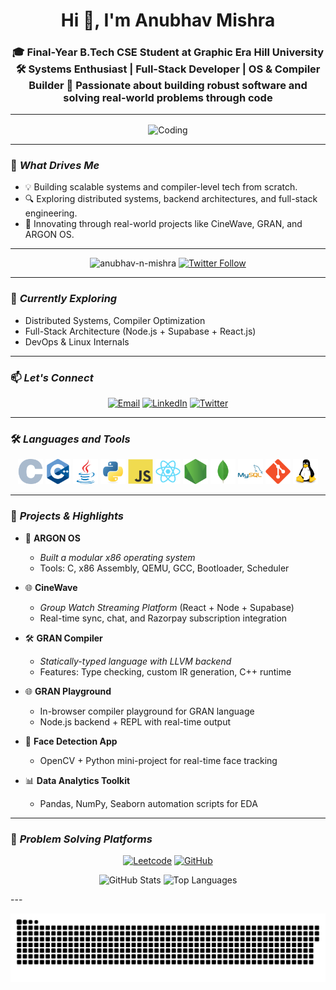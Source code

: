 <h1 align="center">Hi 👋, I'm Anubhav Mishra</h1>
<h3 align="center">
🎓 Final-Year B.Tech CSE Student at Graphic Era Hill University  
🛠 Systems Enthusiast | Full-Stack Developer | OS & Compiler Builder  
🚀 Passionate about building robust software and solving real-world problems through code
</h3>

---

<p align="center">
  <img align="center" alt="Coding" width="400" src="https://cdn.dribbble.com/users/1162077/screenshots/3848914/programmer.gif" />
</p>

---

### 🌟 *What Drives Me*
- 💡 Building scalable systems and compiler-level tech from scratch.  
- 🔍 Exploring distributed systems, backend architectures, and full-stack engineering.  
- 🚀 Innovating through real-world projects like CineWave, GRAN, and ARGON OS.  

---

<p align="center"> 
  <img src="https://komarev.com/ghpvc/?username=anubhav-n-mishra&label=Profile%20views&color=0e75b6&style=flat" alt="anubhav-n-mishra" />  
  <a href="https://twitter.com/anubhav_writes" target="blank"><img src="https://img.shields.io/twitter/follow/anubhav_writes?logo=twitter&style=for-the-badge" alt="Twitter Follow" /></a> 
</p>

---

### 🧠 *Currently Exploring*
- Distributed Systems, Compiler Optimization  
- Full-Stack Architecture (Node.js + Supabase + React.js)  
- DevOps & Linux Internals  

---

### 📫 *Let's Connect*
<p align="center">
  <a href="mailto:anubhav09.work@gmail.com"><img src="https://img.shields.io/badge/Gmail-D14836?style=for-the-badge&logo=gmail&logoColor=white" alt="Email"></a>
  <a href="https://linkedin.com/in/anubhav-mishra0" target="blank"><img src="https://img.shields.io/badge/LinkedIn-0077B5?style=for-the-badge&logo=linkedin&logoColor=white" alt="LinkedIn"></a>
  <a href="https://twitter.com/anubhav_writes" target="blank"><img src="https://img.shields.io/badge/Twitter-1DA1F2?style=for-the-badge&logo=twitter&logoColor=white" alt="Twitter"></a>
</p>

---

### 🛠 *Languages and Tools*
<p align="center"> 
  <img src="https://raw.githubusercontent.com/devicons/devicon/master/icons/c/c-original.svg" alt="C" width="40" height="40" />
  <img src="https://raw.githubusercontent.com/devicons/devicon/master/icons/cplusplus/cplusplus-original.svg" alt="C++" width="40" height="40" />
  <img src="https://raw.githubusercontent.com/devicons/devicon/master/icons/java/java-original.svg" alt="Java" width="40" height="40" />
  <img src="https://raw.githubusercontent.com/devicons/devicon/master/icons/python/python-original.svg" alt="Python" width="40" height="40" />
  <img src="https://raw.githubusercontent.com/devicons/devicon/master/icons/javascript/javascript-original.svg" alt="JavaScript" width="40" height="40" />
  <img src="https://raw.githubusercontent.com/devicons/devicon/master/icons/react/react-original.svg" alt="React" width="40" height="40" />
  <img src="https://raw.githubusercontent.com/devicons/devicon/master/icons/nodejs/nodejs-original.svg" alt="Node.js" width="40" height="40" />
  <img src="https://raw.githubusercontent.com/devicons/devicon/master/icons/mongodb/mongodb-original.svg" alt="MongoDB" width="40" height="40" />
  <img src="https://raw.githubusercontent.com/devicons/devicon/master/icons/mysql/mysql-original-wordmark.svg" alt="MySQL" width="40" height="40" />
  <img src="https://raw.githubusercontent.com/devicons/devicon/master/icons/git/git-original.svg" alt="Git" width="40" height="40" />
  <img src="https://raw.githubusercontent.com/devicons/devicon/master/icons/linux/linux-original.svg" alt="Linux" width="40" height="40" />
</p>

---

### 🚀 *Projects & Highlights*

- 🔧 **ARGON OS**  
  - *Built a modular x86 operating system*  
  - Tools: C, x86 Assembly, QEMU, GCC, Bootloader, Scheduler

- 🌐 **CineWave**  
  - *Group Watch Streaming Platform* (React + Node + Supabase)  
  - Real-time sync, chat, and Razorpay subscription integration

- 🛠 **GRAN Compiler**  
  - *Statically-typed language with LLVM backend*  
  - Features: Type checking, custom IR generation, C++ runtime

- 🌐 **GRAN Playground**  
  - In-browser compiler playground for GRAN language  
  - Node.js backend + REPL with real-time output

- 🧠 **Face Detection App**  
  - OpenCV + Python mini-project for real-time face tracking

- 📊 **Data Analytics Toolkit**  
  - Pandas, NumPy, Seaborn automation scripts for EDA

---

### 🌟 *Problem Solving Platforms*
<p align="center">
  <a href="https://leetcode.com/anubhav_n_mishra/" target="blank"><img src="https://img.shields.io/badge/LeetCode-FFA116?style=for-the-badge&logo=leetcode&logoColor=white" alt="Leetcode" /></a>
  <a href="https://github.com/anubhav-n-mishra" target="blank"><img src="https://img.shields.io/badge/GitHub-181717?style=for-the-badge&logo=github&logoColor=white" alt="GitHub" /></a>
</p>

<p align="center">
  <img src="https://github-readme-stats.vercel.app/api?username=anubhav-n-mishra&show_icons=true&theme=radical" alt="GitHub Stats" />
  <img src="https://github-readme-stats.vercel.app/api/top-langs/?username=anubhav-n-mishra&layout=compact&theme=radical" alt="Top Languages" />
</p>
<!-- Snake animation -->
---

![snake gif](https://github.com/anubhav-n-mishra/anubhav-n-mishra/blob/main/github-snake-dark.svg)
